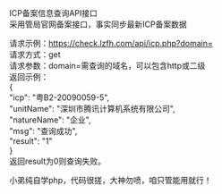 ICP备案信息查询API接口  
采用管局官网备案接口，事实同步最新ICP备案数据
  
请求示例：https://check.lzfh.com/api/icp.php?domain=  
请求方式：get  
请求参数：domain=需查询的域名，可以包含http或二级  
返回示例：  
{  
	"icp": "粤B2-20090059-5",  
	"unitName": "深圳市腾讯计算机系统有限公司",  
	"natureName": "企业",  
	"msg": "查询成功",  
	"result": "1"  
}  
返回result为0则查询失败。  
  
小弟纯自学php，代码很搓，大神勿喷，咱只管能用就行！  
